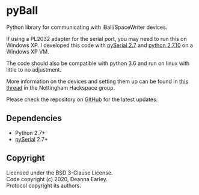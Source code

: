 # pyBall

Python library for communicating with iBall/SpaceWriter devices.

If using a PL2032 adapter for the serial port, you may need to run this on Windows XP.
I developed this code with [pySerial 2.7](https://pypi.org/simple/pyserial/) and [python 2.7.10](https://www.python.org/downloads/release/python-2710/) on a Windows XP VM.

The code should also be compatible with python 3.6 and run on linux with little to no adjustment.

More information on the devices and setting them up can be found in [this thread](https://groups.google.com/g/nottinghack/c/iUsJLSxgdQE?pli=1) in the Nottingham Hackspace group.

Please check the repository on [GitHub](https://github.com/DeeHants/pyBall) for the latest updates.

## Dependencies

* Python 2.7+
* [pySerial](https://pyserial.readthedocs.io/) 2.7+

## Copyright

Licensed under the BSD 3-Clause License.  
Code copyright (c) 2020, Deanna Earley.  
Protocol copyright its authors.

